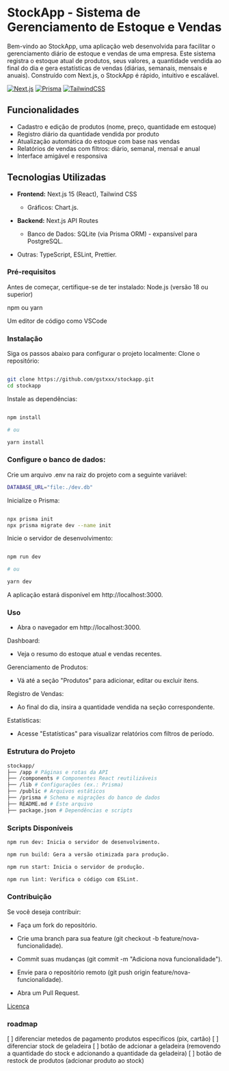 # StockApp - Sistema de Gerenciamento de Estoque e Vendas

Bem-vindo ao StockApp, uma aplicação web desenvolvida para facilitar o gerenciamento diário de estoque e vendas de uma empresa. Este sistema registra o estoque atual de produtos, seus valores, a quantidade vendida ao final do dia e gera estatísticas de vendas (diárias, semanais, mensais e anuais). Construído com Next.js, o StockApp é rápido, intuitivo e escalável.

[![Next.js](https://img.shields.io/badge/Next.js-15.0.0-black)](https://nextjs.org/)
[![Prisma](https://img.shields.io/badge/Prisma-5.0.0-blue)](https://www.prisma.io/)
[![TailwindCSS](https://img.shields.io/badge/TailwindCSS-3.3.0-38B2AC)](https://tailwindcss.com/)

## Funcionalidades

- Cadastro e edição de produtos (nome, preço, quantidade em estoque)
- Registro diário da quantidade vendida por produto
- Atualização automática do estoque com base nas vendas
- Relatórios de vendas com filtros: diário, semanal, mensal e anual
- Interface amigável e responsiva

## Tecnologias Utilizadas

- **Frontend:** Next.js 15 (React), Tailwind CSS

  - Gráficos: Chart.js.

- **Backend:** Next.js API Routes

  - Banco de Dados: SQLite (via Prisma ORM) - expansível para PostgreSQL.

- Outras: TypeScript, ESLint, Prettier.

### Pré-requisitos

Antes de começar, certifique-se de ter instalado:
Node.js (versão 18 ou superior)

npm ou yarn

Um editor de código como VSCode

### Instalação

Siga os passos abaixo para configurar o projeto localmente:
Clone o repositório:

```bash

git clone https://github.com/gstxxx/stockapp.git
cd stockapp
```

Instale as dependências:

```bash

npm install

# ou

yarn install
```

### Configure o banco de dados:

Crie um arquivo .env na raiz do projeto com a seguinte variável:

```bash
DATABASE_URL="file:./dev.db"
```

Inicialize o Prisma:

```bash

npx prisma init
npx prisma migrate dev --name init
```

Inicie o servidor de desenvolvimento:

```bash

npm run dev

# ou

yarn dev
```

A aplicação estará disponível em http://localhost:3000.

### Uso

- Abra o navegador em http://localhost:3000.

Dashboard:

- Veja o resumo do estoque atual e vendas recentes.

Gerenciamento de Produtos:

- Vá até a seção "Produtos" para adicionar, editar ou excluir itens.

Registro de Vendas:

- Ao final do dia, insira a quantidade vendida na seção correspondente.

Estatísticas:

- Acesse "Estatísticas" para visualizar relatórios com filtros de período.

### Estrutura do Projeto

```bash
stockapp/
├── /app # Páginas e rotas da API
├── /components # Componentes React reutilizáveis
├── /lib # Configurações (ex.: Prisma)
├── /public # Arquivos estáticos
├── /prisma # Schema e migrações do banco de dados
├── README.md # Este arquivo
├── package.json # Dependências e scripts
```

### Scripts Disponíveis

```bash
npm run dev: Inicia o servidor de desenvolvimento.

npm run build: Gera a versão otimizada para produção.

npm run start: Inicia o servidor de produção.

npm run lint: Verifica o código com ESLint.
```

### Contribuição

Se você deseja contribuir:

- Faça um fork do repositório.

- Crie uma branch para sua feature (git checkout -b feature/nova-funcionalidade).

- Commit suas mudanças (git commit -m "Adiciona nova funcionalidade").

- Envie para o repositório remoto (git push origin feature/nova-funcionalidade).

- Abra um Pull Request.

[Licença](LICENSE.md)

### roadmap

[ ] diferenciar metedos de pagamento produtos especificos (pix, cartão)
[ ] diferenciar stock de geladeira
[ ] botão de adcionar a geladeira (removendo a quantidade do stock e adcionando a quantidade da geladeira)
[ ] botão de restock de produtos (adcionar produto ao stock)
